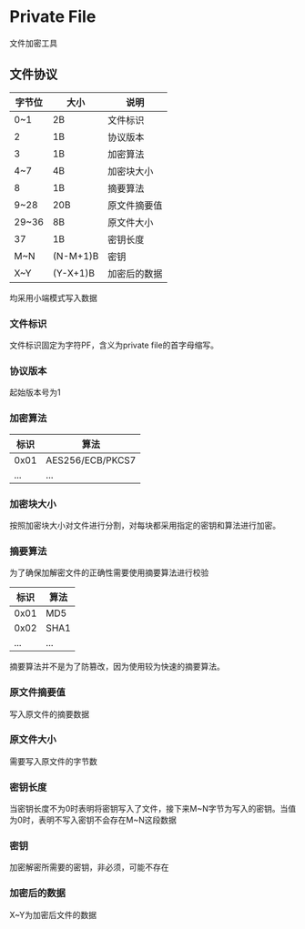 # Private File

文件加密工具

## 文件协议

| 字节位   | 大小       | 说明      |
|-------|----------|---------|
| 0~1   | 2B       | 文件标识    |
| 2     | 1B       | 协议版本    |
| 3     | 1B       | 加密算法    |
| 4~7   | 4B       | 加密块大小   |
| 8     | 1B       | 摘要算法    |
| 9~28  | 20B      | 原文件摘要值  |
| 29~36 | 8B       | 原文件大小   |
| 37    | 1B       | 密钥长度    |
| M~N   | (N-M+1)B | 密钥      |
| X~Y   | (Y-X+1)B | 加密后的数据  |

均采用小端模式写入数据

### 文件标识

文件标识固定为字符PF，含义为private file的首字母缩写。

### 协议版本

起始版本号为1

### 加密算法

| 标识   | 算法               |
|------|------------------|
| 0x01 | AES256/ECB/PKCS7 |
| ...  | ...              |

### 加密块大小

按照加密块大小对文件进行分割，对每块都采用指定的密钥和算法进行加密。

### 摘要算法

为了确保加解密文件的正确性需要使用摘要算法进行校验

| 标识   | 算法    |
|------|-------|
| 0x01 | MD5   |
| 0x02 | SHA1  |
| ...  | ...   |

摘要算法并不是为了防篡改，因为使用较为快速的摘要算法。

### 原文件摘要值

写入原文件的摘要数据

### 原文件大小

需要写入原文件的字节数

### 密钥长度

当密钥长度不为0时表明将密钥写入了文件，接下来M~N字节为写入的密钥。当值为0时，表明不写入密钥不会存在M~N这段数据

### 密钥

加密解密所需要的密钥，非必须，可能不存在

### 加密后的数据

X~Y为加密后文件的数据